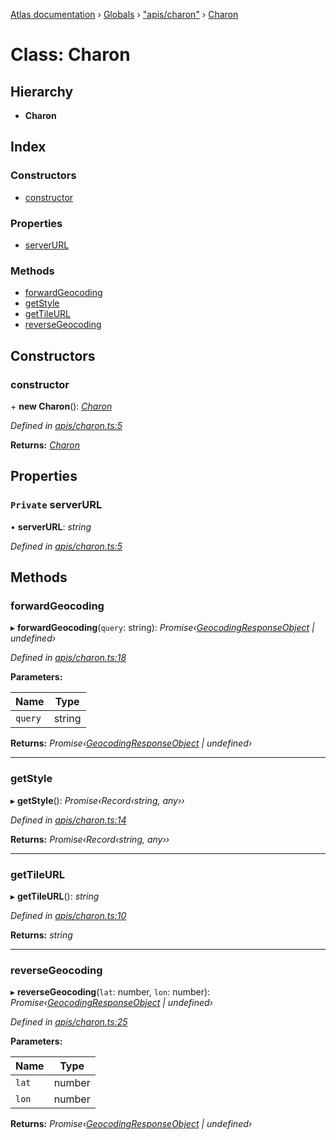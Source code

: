 [Atlas documentation](../README.md) › [Globals](../globals.md) › ["apis/charon"](../modules/_apis_charon_.md) › [Charon](_apis_charon_.charon.md)

# Class: Charon

## Hierarchy

* **Charon**

## Index

### Constructors

* [constructor](_apis_charon_.charon.md#constructor)

### Properties

* [serverURL](_apis_charon_.charon.md#private-serverurl)

### Methods

* [forwardGeocoding](_apis_charon_.charon.md#forwardgeocoding)
* [getStyle](_apis_charon_.charon.md#getstyle)
* [getTileURL](_apis_charon_.charon.md#gettileurl)
* [reverseGeocoding](_apis_charon_.charon.md#reversegeocoding)

## Constructors

###  constructor

\+ **new Charon**(): *[Charon](_apis_charon_.charon.md)*

*Defined in [apis/charon.ts:5](https://github.com/chronark/atlas/blob/b422706/src/apis/charon.ts#L5)*

**Returns:** *[Charon](_apis_charon_.charon.md)*

## Properties

### `Private` serverURL

• **serverURL**: *string*

*Defined in [apis/charon.ts:5](https://github.com/chronark/atlas/blob/b422706/src/apis/charon.ts#L5)*

## Methods

###  forwardGeocoding

▸ **forwardGeocoding**(`query`: string): *Promise‹[GeocodingResponseObject](../interfaces/_types_customtypes_.geocodingresponseobject.md) | undefined›*

*Defined in [apis/charon.ts:18](https://github.com/chronark/atlas/blob/b422706/src/apis/charon.ts#L18)*

**Parameters:**

Name | Type |
------ | ------ |
`query` | string |

**Returns:** *Promise‹[GeocodingResponseObject](../interfaces/_types_customtypes_.geocodingresponseobject.md) | undefined›*

___

###  getStyle

▸ **getStyle**(): *Promise‹Record‹string, any››*

*Defined in [apis/charon.ts:14](https://github.com/chronark/atlas/blob/b422706/src/apis/charon.ts#L14)*

**Returns:** *Promise‹Record‹string, any››*

___

###  getTileURL

▸ **getTileURL**(): *string*

*Defined in [apis/charon.ts:10](https://github.com/chronark/atlas/blob/b422706/src/apis/charon.ts#L10)*

**Returns:** *string*

___

###  reverseGeocoding

▸ **reverseGeocoding**(`lat`: number, `lon`: number): *Promise‹[GeocodingResponseObject](../interfaces/_types_customtypes_.geocodingresponseobject.md) | undefined›*

*Defined in [apis/charon.ts:25](https://github.com/chronark/atlas/blob/b422706/src/apis/charon.ts#L25)*

**Parameters:**

Name | Type |
------ | ------ |
`lat` | number |
`lon` | number |

**Returns:** *Promise‹[GeocodingResponseObject](../interfaces/_types_customtypes_.geocodingresponseobject.md) | undefined›*
